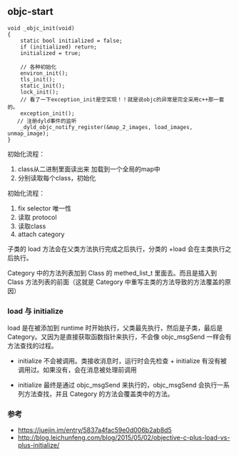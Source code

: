 ## objc-start

```
void _objc_init(void)
{
    static bool initialized = false;
    if (initialized) return;
    initialized = true;
    
    // 各种初始化
    environ_init();
    tls_init();
    static_init();
    lock_init();
    // 看了一下exception_init是空实现！！就是说objc的异常是完全采用c++那一套的。
    exception_init();
   // 注册dyld事件的监听
    _dyld_objc_notify_register(&map_2_images, load_images, unmap_image);
}
```

初始化流程：

1. class从二进制里面读出来 加载到一个全局的map中
2. 分别读取每个class，初始化

初始化流程：
1. fix selector 唯一性
2. 读取 protocol
3. 读取class
4. attach category

子类的 load 方法会在父类方法执行完成之后执行，分类的 +load 会在主类执行之后执行。

Category 中的方法列表加到 Class 的 methed_list_t 里面去。而且是插入到 Class 方法列表的前面（这就是 Category 中重写主类的方法导致的方法覆盖的原因）


### load 与 initialize 

load 是在被添加到 runtime 时开始执行，父类最先执行，然后是子类，最后是 Category。又因为是直接获取函数指针来执行，不会像 objc_msgSend 一样会有方法查找的过程。

+ initialize 不会被调用。类接收消息时，运行时会先检查 + initialize 有没有被调用过。如果没有，会在消息被处理前调用

+ initialize 最终是通过 objc_msgSend 来执行的，objc_msgSend 会执行一系列方法查找，并且 Category 的方法会覆盖类中的方法。

### 参考
- https://juejin.im/entry/5837a4fac59e0d006b2ab8d5
- http://blog.leichunfeng.com/blog/2015/05/02/objective-c-plus-load-vs-plus-initialize/
